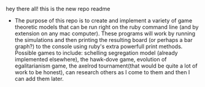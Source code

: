 hey there all! this is the new repo readme

- The purpose of this repo is to create and implement a variety of game theoretic
models that can be run right on the ruby command line (and by extension on any
mac computer). These programs will work by running the simulations and then printing
the resulting board (or perhaps a bar graph?) to the console using ruby's extra powerfull
print methods. Possible games to include: schelling segregation model (already implemented
elsewhere), the hawk-dove game, evolution of egalitarianism game, the axelrod tournament(that would be quite a lot of work to be honest), can research others as I come to them and then I can add them later.
